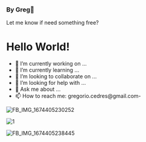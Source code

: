 ### By Greg👋
Let me know if need something free?
<html>
 <head>
   <title>Home</title>
 </head>
 <body>
   <h1>Hello World!</h1>
 </body>
 </html>

- 🔭 I’m currently working on ...
- 🌱 I’m currently learning ...
- 👯 I’m looking to collaborate on ...
- 🤔 I’m looking for help with ...
- 💬 Ask me about ...
- 📫 How to reach me: gregorio.cedres@gmail.com- 



![FB_IMG_1674405230252](https://user-images.githubusercontent.com/123317569/213932024-691135eb-f654-48cc-81a3-69c924e35513.jpg)

![1](https://github.com/user-attachments/assets/3705193c-c2fb-4f8d-a4c9-30a9d94f11de)

![FB_IMG_1674405238445](https://user-images.githubusercontent.com/123317569/213932029-0db13a65-bb65-45f6-ba8b-8b1a8dd81c4e.jpg)
